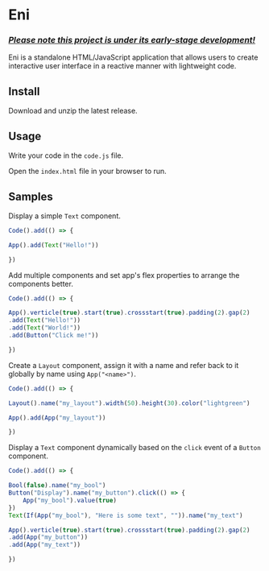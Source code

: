 # Eni

### <ins>*Please note this project is under its early-stage development!*</ins>

Eni is a standalone HTML/JavaScript application that allows users to create interactive user interface in a reactive manner with lightweight code. 

## Install

Download and unzip the latest release.

## Usage

Write your code in the `code.js` file.

Open the `index.html` file in your browser to run.

## Samples

Display a simple `Text` component.

```js
Code().add(() => {

App().add(Text("Hello!"))

})
```

Add multiple components and set app's flex properties to arrange the components better.

```js
Code().add(() => {

App().verticle(true).start(true).crossstart(true).padding(2).gap(2)
.add(Text("Hello!"))
.add(Text("World!"))
.add(Button("Click me!"))

})
```

Create a `Layout` component, assign it with a name and refer back to it globally by name using `App("<name>")`.

```js
Code().add(() => {

Layout().name("my_layout").width(50).height(30).color("lightgreen")

App().add(App("my_layout"))

})
```

Display a `Text` component dynamically based on the `click` event of a `Button` component.

```js
Code().add(() => {

Bool(false).name("my_bool")
Button("Display").name("my_button").click(() => {
    App("my_bool").value(true)
})
Text(If(App("my_bool"), "Here is some text", "")).name("my_text")

App().verticle(true).start(true).crossstart(true).padding(2).gap(2)
.add(App("my_button"))
.add(App("my_text"))

})
```